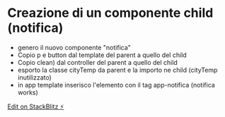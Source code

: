 # Creazione di un componente child (notifica)

- genero il nuovo componente "notifica"
- Copio p e button dal template del parent a quello del child
- Copio clean) dal controller del parent a quello del  child
- esporto la classe cityTemp da parent e la importo ne child (cityTemp inutilizzato)
- in app template inserisco l'elemento con il tag app-notifica (notifica works)

[Edit on StackBlitz ⚡️](https://stackblitz.com/edit/angular-sswngtemperature)